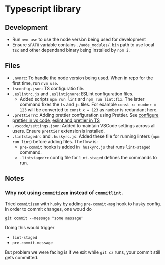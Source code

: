 # Typescript library

## Development

- Run `nvm use` to use the node version being used for development
- Ensure `$PATH` variable contains `./node_modules/.bin` path to use local `tsc` and other dependand binary being installed by `npm i`.

## Files

- `.nvmrc`: To handle the node version being used. When in repo for the first time, run `nvm use`.
- `tsconfig.json`: TS configuratio file.
- `.eslintrc.js` and `.eslintignore`: ESLint configuration files.
  - Added scripts `npm run lint` and `npm run lint:fix`. The latter command fixes the `ts` and `js` files. For example `const x: number = 123` will be converted to `const x = 123` as `number` is redundant here.
- `.prettierrc`: Adding prettier configuration using Prettier. See [configure prettier in vs code](https://glebbahmutov.com/blog/configure-prettier-in-vscode/), [eslint and prettier in TS](https://www.robertcooper.me/using-eslint-and-prettier-in-a-typescript-project)
- `.vscode/settings.json`: Added to maintain VSCode settings across all users. Ensure `prettier` extension is installed.
- `.lintstagedrc` and `.huskyrc.js`: Added these file for running linters (`npm run lint`) before adding files. The flow is:
  - `pre-commit` hooks is added in `.huskyrc.js` that runs `lint-staged` command.
  - `.lintstagedrc` config file for `lint-staged` defines the commands to run.

## Notes

### Why not using `commitizen` instead of `commitlint`.

Tried `commitizen` with `husky` by adding `pre-commit-msg` hook to husky config. In order to commit changes, one would do

`git commit --message "some message"`

Doing this would trigger

  - `lint-staged`
  - `pre-commit-message`

But problem we were facing is if we exit while `git cz` runs, your commit still gets committed.